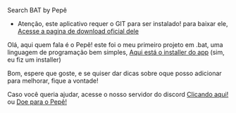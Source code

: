Search BAT by Pepê

- Atenção, este aplicativo requer o GIT para ser instalado! para baixar ele, [Acesse a pagina de download oficial dele](https://git-scm.com/downloads)

Olá, aqui quem fala é o Pepê! este foi o meu primeiro projeto em .bat, uma linguagem de programação bem simples, [Aqui está o installer do app](https://github.com/Pepe-77777/searchbat/releases/download/SETUP/Setup.bat) (sim, eu fiz um installer)

Bom, espere que goste, e se quiser dar dicas sobre oque posso adicionar para melhorar, fique a vontade!

Caso você queria ajudar, acesse o nosso servidor do discord [Clicando aqui!](https://discord.gg/2k4DCCK3vJ) ou [Doe para o Pepê!](https://streamelements.com/canaldopepe/tip)
